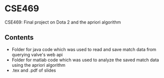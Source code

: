 # CSE469
CSE469: Final project on Dota 2 and the apriori algorithm

## Contents
- Folder for java code which was used to read and save match data from querying valve's web api
- Folder for matlab code which was used to analyze the saved match data using the apriori algorithm
- .tex and .pdf of slides
